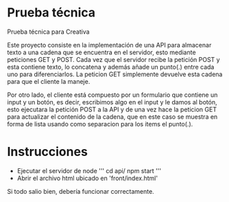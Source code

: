 # Prueba técnica
Prueba técnica para Creativa

Este proyecto consiste en la implementación de una API para almacenar texto a una cadena que se encuentra en el servidor, esto mediante peticiones GET y POST.
Cada vez que el servidor recibe la petición POST y esta contiene texto, lo concatena y además añade un punto(.) entre cada uno para diferenciarlos.
La peticion GET simplemente devuelve esta cadena para que el cliente la maneje.

Por otro lado, el cliente está compuesto por un formulario que contiene un input y un botón, es decir, escribimos algo en el input y le damos al botón, esto ejecutara la petición POST a la API y de una vez hace la peticion GET para actualizar el contenido de la cadena, que en este caso se muestra en forma de lista usando como separacion para los items el punto(.).

# Instrucciones
- Ejecutar el servidor de node
'''
cd api/
npm start
'''
- Abrir el archivo html ubicado en 'front/index.html'

Si todo salio bien, debería funcionar correctamente.
